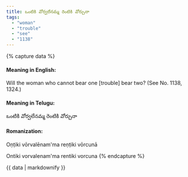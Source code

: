```yaml
---
title: ఒంటికి వోర్వలేనమ్మ రెంటికి వోర్చునా
tags:
  - "woman"
  - "trouble"
  - "see"
  - "1138"
---
```


{% capture data %}
#### Meaning in English:
Will the woman who cannot bear one [trouble] bear two?
(See No. 1138, 1324.)

#### Meaning in Telugu:
ఒంటికి వోర్వలేనమ్మ రెంటికి వోర్చునా

#### Romanization:
Oṇṭiki vōrvalēnam'ma reṇṭiki vōrcunā

Ontiki vorvalenam'ma rentiki vorcuna
{% endcapture %}

{{ data | markdownify }}

